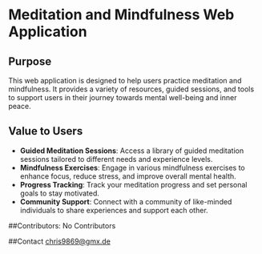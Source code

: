 # Meditation and Mindfulness Web Application

## Purpose
This web application is designed to help users practice meditation and mindfulness. It provides a variety of resources, guided sessions, and tools to support users in their journey towards mental well-being and inner peace.

## Value to Users
- **Guided Meditation Sessions**: Access a library of guided meditation sessions tailored to different needs and experience levels.
- **Mindfulness Exercises**: Engage in various mindfulness exercises to enhance focus, reduce stress, and improve overall mental health.
- **Progress Tracking**: Track your meditation progress and set personal goals to stay motivated.
- **Community Support**: Connect with a community of like-minded individuals to share experiences and support each other.

##Contributors:
No Contributors


##Contact
chris9869@gmx.de
